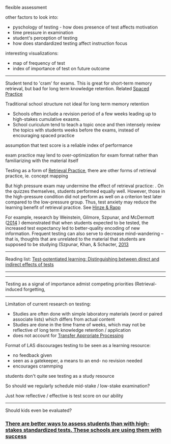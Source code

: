 flexible assessment 

other factors to look into:
- pyschology of testing - how does presence of test affects motivation
- time pressure in examination
- student's perception of testing 
- how does standardized testing affect instruction focus 

interesting visualizations:
- map of frequency of test 
- index of importance of test on future outcome 

---

Student tend to 'cram' for exams. This is great for short-term memory retrieval, but bad for long term knowledge retention. Related [Spaced Practice](notes/Spaced%20Practice.md)

Traditional school structure not ideal for long term memory retention
- Schools often include a revision period of a few weeks leading up to high-stakes cumulative exasms. 
- School curiculum tend to teach a topic once and then intensely review the topics with students weeks before the exams, instead of encouraging spaced practice

assumption that test score is a reliable index of performance 

exam practice may lend to over-optimization for exam format rather than familiarizing with the material itself

Testing as a form of [Retrieval Practice](notes/Retrieval%20Practice.md), there are other forms of retrieval practice, ie. concept mapping 

But high pressure exam may undermine the effect of retrieval practice: . On the quizzes themselves, students performed equally well. However, those in the high-pressure condition did not perform as well on a criterion test later compared to the low-pressure group. Thus, test anxiety may reduce the learning benefit of retrieval practice. See [Hinze & Rapp](https://onlinelibrary.wiley.com/doi/10.1002/acp.3032)

For example, research by Weinstein, Gilmore, Szpunar, and McDermott ([2014](https://psycnet.apa.org/record/2014-12170-001) ) demonstrated that when students expected to be tested, the increased test expectancy led to better-quality encoding of new information. Frequent testing can also serve to decrease mind-wandering – that is, thoughts that are unrelated to the material that students are supposed to be studying (Szpunar, Khan, & Schacter, [2013](https://www.pnas.org/doi/full/10.1073/pnas.1221764110)



---

Reading list:
 [Test-potentiated learning: Distinguishing between direct and indirect effects of tests](https://psycnet.apa.org/record/2012-18091-001)
 
---



---

Testing as a signal of importance admist competing priorities (Retrieval-induced forgetting,

---
Limitation of current research on testing:
- Studies are often done with simple laboratory materials (word or paired associate lists) which differs from actual content
- Studies are done in the time frame of weeks, which may not be reflective of long term knowledge retention / application
- does not account for [Transfer Approriate Processing](notes/Learning%20theory.md#Transfer%20Approriate%20Processing)


Format of LAS discourages testing to be seen as a learning resource:
- no feedback given
- seen as a gatekeeper, a means to an end- no revision needed 
- encourages crammping 

students don't quite see testing as a study resource 

So should we regularly schedule mid-stake / low-stake examination?

Just how reflective / effective is test score on our ability 

---

Should kids even be evaluated?

### [There are better ways to assess students than with high-stakes standardized tests. These schools are using them with success](https://berkeley.primo.exlibrisgroup.com/discovery/fulldisplay?docid=cdi_gale_businessinsightsgauss_A533228499&context=PC&vid=01UCS_BER:UCB&lang=en&search_scope=DN_and_CI&adaptor=Primo%20Central&tab=Default_UCLibrarySearch&query=any%2Ccontains%2CRelying%20on%20high-stakes%20standardized%20tests%20to%20evaluate%20schools%20and%20teachers%3A%20A%20bad%20idea&offset=0)

